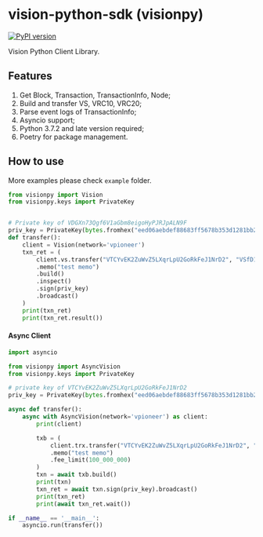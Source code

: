 # vision-python-sdk (visionpy)
[![PyPI version](https://badge.fury.io/py/visionpy.svg)](https://badge.fury.io/py/visionpy)

Vision Python Client Library.

## Features
1. Get Block, Transaction, TransactionInfo, Node;
2. Build and transfer VS, VRC10, VRC20;
3. Parse event logs of TransactionInfo;
4. Asyncio support;
5. Python 3.7.2 and late version required;
6. Poetry for package management.

## How to use
More examples please check `example` folder.
```python
from visionpy import Vision
from visionpy.keys import PrivateKey


# Private key of VDGXn73Qgf6V1aGbm8eigoHyPJRJpALN9F
priv_key = PrivateKey(bytes.fromhex("eed06aebdef88683ff5678b353d1281bb2b730113c9283f7ea96600a0d2c104f"))
def transfer():
    client = Vision(network='vpioneer')
    txn_ret = (
        client.vs.transfer("VTCYvEK2ZuWvZ5LXqrLpU2GoRkFeJ1NrD2", "VSfD1o6FPChqdqLgwJaztjckyyo2GSM1KP", 1_000)
        .memo("test memo")
        .build()
        .inspect()
        .sign(priv_key)
        .broadcast()
    )
    print(txn_ret)
    print(txn_ret.result())
```

#### Async Client

```python
import asyncio

from visionpy import AsyncVision
from visionpy.keys import PrivateKey

# private key of VTCYvEK2ZuWvZ5LXqrLpU2GoRkFeJ1NrD2
priv_key = PrivateKey(bytes.fromhex("eed06aebdef88683ff5678b353d1281bb2b730113c9283f7ea96600a0d2c104f"))

async def transfer():
    async with AsyncVision(network='vpioneer') as client:
        print(client)

        txb = (
            client.trx.transfer("VTCYvEK2ZuWvZ5LXqrLpU2GoRkFeJ1NrD2", "VSfD1o6FPChqdqLgwJaztjckyyo2GSM1KP", 1_000)
            .memo("test memo")
            .fee_limit(100_000_000)
        )
        txn = await txb.build()
        print(txn)
        txn_ret = await txn.sign(priv_key).broadcast()
        print(txn_ret)
        print(await txn_ret.wait())

if __name__ == '__main__':
    asyncio.run(transfer())
```